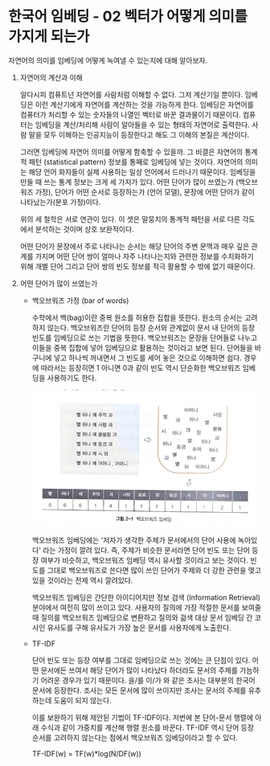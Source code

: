 # 한국어 임베딩 - 02 벡터가 어떻게 의미를 가지게 되는가

자연어의 의미를 임베딩에 어떻게 녹여낼 수 있는지에 대해 알아보자.

1. 자연어의 계산과 이해

    알다시피 컴퓨트넌 자연어를 사람처럼 이해할 수 없다. 그저 계산기일 뿐이다. 임베딩은 이런 계산기에게 자연어를 계산하는 것을 가능하게 한다. 임베딩은 자연어를 컴퓨터가 처리할 수 있는 숫자들의 나열인 벡터로 바꾼 결과물이기 때문이다. 컴퓨터는 임베딩을 계산/처리해 사람이 알아들을 수 있는 형태의 자연어로 출력한다. 사람 말을 모두 이해하는 인공지능이 등장한다고 해도 그 이해의 본질은 계산이다.

    그러면 임베딩에 자연어 의미를 어떻게 함축할 수 있을까. 그 비결은 자연어의 통계적 패턴 (statistical pattern) 정보를 통째로 임베딩에 넣는 것이다. 자연어의 의미는 해당 언어 화자들이 실제 사용하는 일상 언어에서 드러나기 때문이다. 임베딩을 만들 때 쓰는 통계 정보는 크게 세 가지가 있다. 어떤 단어가 많이 쓰였는가 (백오브워즈 가정), 단어가 어떤 순서로 등장하는가 (언어 모델), 문장에 어떤 단어가 같이 나타났는가(분포 가정)이다.

    위의 세 철학은 서로 연관이 있다. 이 셋은 말뭉치의 통계적 패턴을 서로 다른 각도에서 분석하는 것이며 상호 보완적이다. 

    어떤 단어가 문장에서 주로 나타나는 순서는 해당 단어의 주변 문맥과 매우 깊은 관계를 가지며 어떤 단어 쌍이 얼마나 자주 나타나는지와 관련한 정보를 수치화하기 위해 개별 단어 그리고 단어 쌍의 빈도 정보를 적극 활용할 수 밖에 없기 때문이다.

2. 어떤 단어가 많이 쓰였는가
    - 백오브워즈 가정 (bar of words)

        수학에서 백(bag)이란 중복 원소를 허용한 집합을 뜻한다. 원소의 순서는 고려하지 않는다. 백오브워즈란 단어의 등장 순서와 관계없이 문서 내 단어의 등장 빈도를 임베딩으로 쓰는 기법을 뜻한다. 백오브워즈는 문장을 단어들로 나누고 이들을 중복 집합에 넣어 임베딩으로 활용하는 것이라고 보면 된다. 단어들을 바구니에 넣고 하나씩 꺼내면서 그 빈도를 세어 놓은 것으로 이해하면 쉽다. 경우에 따라서는 등장히면 1 아니면 0과 같이 빈도 역시 단순화한 백오브워즈 임베딩을 사용하기도 한다.

        ![bagofwords](./images/bagofwords.png)

        백오브워즈 임베딩에는 '저자가 생각한 주제가 문서에서의 단어 사용에 녹아있다' 라는 가정이 깔려 있다. 즉, 주제가 비슷한 문서라면 단어 빈도 또는 단어 등장 여부가 비슷하고, 백오브워즈 임베딩 역시 유사할 것이라고 보는 것이다. 빈도를 그대로 백오브워즈로 쓴다면 많이 쓰인 단어가 주제와 더 강한 관련을 맺고 있을 것이라는 전제 역시 깔려있다.

        백오브워즈 임베딩은 간단한 아이디어지만 정보 검색 (Information Retrieval) 분야에서 여전히 많이 쓰이고 있다. 사용자의 질의에 가장 적절한 문서를 보여줄 때 질의를 백오브워즈 임베딩으로 변환하고 질의와 걺색 대상 문서 임베딩 간 코사인 유사도를 구해 유사도가 가장 높은 문서를 사용자에게 노출한다.

    - TF-IDF

        단어 빈도 또는 등장 여부를 그대로 임베딩으로 쓰는 것에는 큰 단점이 있다. 어떤 문서에든 쓰여서 해당 단어가 많이 나타났다 하더라도 문서의 주제를 가늠하기 어려운 경우가 있기 때문이다. 을/를 이/가 와 같은 조사는 대부분의 한국어 문서에 등장한다. 조사는 모든 문서에 많이 쓰이지만 조사는 문서의 주제를 유추하는데 도움이 되지 않는다.

        이를 보완하기 위해 제안된 기법이 TF-IDF이다. 저번에 본 단어-문서 행렬에 아래 수식과 같이 가중치를 계산해 행렬 원소를 바꾼다. TF-IDF 역시 단어 등장 순서를 고려하지 않는다는 점에서 백오브워즈 임베딩이라고 할 수 있다.

        TF-IDF(w) = TF(w)*log(N/DF(w))